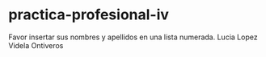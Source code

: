 # practica-profesional-iv

Favor insertar sus nombres y apellidos en una lista numerada.
Lucia Lopez Videla Ontiveros